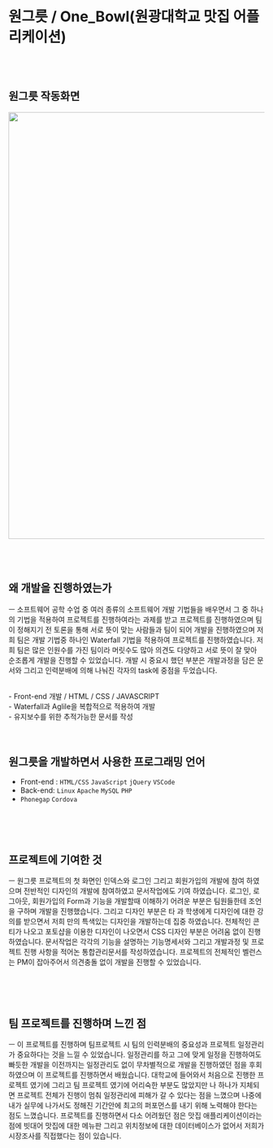 # 원그릇 / One_Bowl(원광대학교 맛집 어플리케이션)

</br>
</br>

## 원그릇 작동화면
<div>
  <img width="840" src="https://user-images.githubusercontent.com/46414224/96336259-7b62d180-10b9-11eb-9463-31d5d8ef4888.png">
</div>  

</br>
</br>
</br>

## 왜 개발을 진행하였는가

 ㅡ 소프트웨어 공학 수업 중 여러 종류의 소프트웨어 개발 기법들을 배우면서 그 중 하나의 기법을 적용하여 프로젝트를 진행하여라는 과제를 받고 프로젝트를 진행하였으며 팀이 정해지기 전 토론을 통해 서로 뜻이 맞는 사람들과 팀이 되어 개발을 진행하였으며 저희 팀은 개발 기법중 하나인 Waterfall 기법을 적용하여 프로젝트를 진행하였습니다. 저희 팀은 많은 인원수를 가진 팀이라 머릿수도 많아 의견도 다양하고 서로 뜻이 잘 맞아 순조롭게 개발을 진행할 수 있었습니다. 개발 시 중요시 했던 부분은 개발과정을 담은 문서와 그리고 인력분배에 의해 나눠진 각자의 task에 중점을 두었습니다.

  
</br>
 - Front-end 개발 / HTML / CSS / JAVASCRIPT
 </br>
 - Waterfall과 Aglile을 복합적으로 적용하여 개발
 </br>
 - 유지보수를 위한 추적가능한 문서를 작성


</br>
</br>
</br>

## 원그릇을 개발하면서 사용한 프로그래밍 언어

 - Front-end : `HTML/CSS` `JavaScript` `jQuery` `VSCode`  
 - Back-end:  `Linux` `Apache` `MySQL` `PHP`  
 - `Phonegap` `Cordova`  
 
</br>
</br>
</br>

## 프로젝트에 기여한 것

 ㅡ 원그릇 프로젝트의 첫 화면인 인덱스와 로그인 그리고 회원가입의 개발에 참여 하였으며 전반적인 디자인의 개발에 참여하였고 문서작업에도 기여 하였습니다. 로그인, 로그아웃, 회원가입의 Form과 기능을 개발할때 이해하기 어려운 부분은 팀원들한테 조언을 구하며 개발을 진행했습니다. 그리고 디자인 부분은 타 과 학생에게 디자인에 대한 강의를 받으면서 저희 만의 특색있는 디자인을 개발하는데 집중 하였습니다. 전체적인 콘티가 나오고 포토샵을 이용한 디자인이 나오면서 CSS 디자인 부분은 어려움 없이 진행하였습니다. 문서작업은 각각의 기능을 설명하는 기능명세서와 그리고 개발과정 및 프로젝트 진행 사항을 적어논 통합관리문서를 작성하였습니다. 프로젝트의 전체적인 벨런스는 PM이 잡아주어서 의견충돌 없이 개발을 진행할 수 있었습니다.
 
</br>
</br>
</br>

## 팀 프로젝트를 진행하며 느낀 점

ㅡ 이 프로젝트를 진행하며 팀프로젝트 시 팀의 인력분배의 중요성과 프로젝트 일정관리가 중요하다는 것을 느낄 수 있었습니다. 일정관리를 하고 그에 맞게 일정을 진행하여도 빠듯한 개발을 이전까지는 일정관리도 없이 무차별적으로 개발을 진행하였던 점을 후회하였으며 이 프로젝트를 진행하면서 배웠습니다. 대학교에 들어와서 처음으로 진행한 프로젝트 였기에 그리고 팀 프로젝트 였기에 어리숙한 부분도 많았지만 나 하나가 지체되면 프로젝트 전체가 진행이 멈춰 일정관리에 피해가 갈 수 있다는 점을 느꼈으며 나중에 내가 실무에 나가서도 정해진 기간안에 최고의 퍼포먼스를 내기 위해 노력해야 한다는 점도 느꼈습니다. 프로젝트를 진행하면서 다소 어려웠던 점은 맛집 애플리케이션이라는 점에 빗대어 맛집에 대한 메뉴판 그리고 위치정보에 대한 데이터베이스가 없어서 저희가 시장조사를 직접했다는 점이 있습니다.

</br>
</br>

